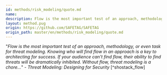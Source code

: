 ```yaml
---
id: methods/risk_modeling/quote.md
name: 
description: Flow is the most important test of an approach, methodology, or even task for threat modeling. Knowing who will find flow in an approach is a key to architecting for success. If your audience can't find flow, their ability to find...
layout: method.pug
origin: https://github.com/SAFETAG/SAFETAG
origin_path: master/en/methods/risk_modeling/quote.md
---
```

"*Flow is the most important test of an approach, methodology, or even task for threat modeling. Knowing who will find flow in an approach is a key to architecting for success. If your audience can't find flow, their ability to find threats will be dramatically inhibited. Without flow, threat modeling is a chore...*" - _Threat Modeling: Designing for Security_ [^shostack_flow]


